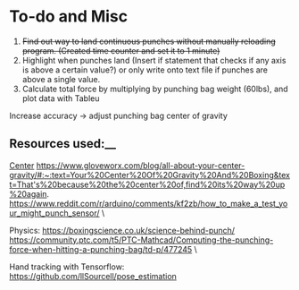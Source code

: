 # To-do and Misc
1. <s>Find out way to land continuous punches without manually reloading program. (Created time counter and set it to 1 minute)</s>
2. Highlight when punches land (Insert if statement that checks if any axis is above a certain value?) or only write onto text file if punches are above a single value.
3. Calculate total force by multiplying by punching bag weight (60lbs), and plot data with Tableu


Increase accuracy -> adjust punching bag center of gravity

## Resources used:__

[Center](https://www.explainthatstuff.com/center-of-gravity.html)
https://www.gloveworx.com/blog/all-about-your-center-gravity/#:~:text=Your%20Center%20Of%20Gravity%20And%20Boxing&text=That's%20because%20the%20center%20of,find%20its%20way%20up%20again. \
https://www.reddit.com/r/arduino/comments/kf2zb/how_to_make_a_test_your_might_punch_sensor/ \

Physics:
https://boxingscience.co.uk/science-behind-punch/ \
https://community.ptc.com/t5/PTC-Mathcad/Computing-the-punching-force-when-hitting-a-punching-bag/td-p/477245 \

Hand tracking with Tensorflow:
https://github.com/llSourcell/pose_estimation



